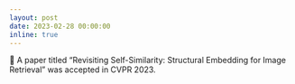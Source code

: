 ```yaml
---
layout: post
date: 2023-02-28 00:00:00
inline: true
---
```


📃 A paper titled “Revisiting Self-Similarity: Structural Embedding for Image Retrieval” was accepted in CVPR 2023.